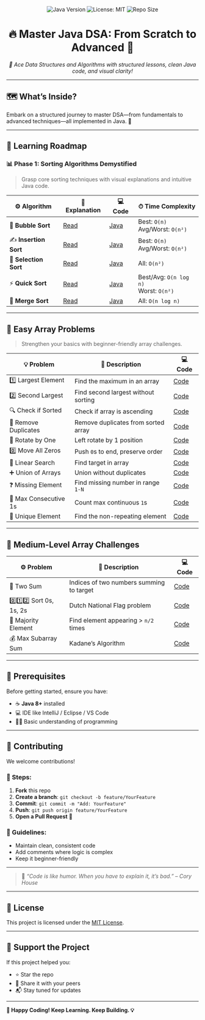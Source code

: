 <p align="center">
  <img src="https://img.shields.io/badge/Java-8%2B-red.svg" alt="Java Version">
  <img src="https://img.shields.io/github/license/vinayakmishra4/DSA-FROM-SCRATCH-TO-ADVANCE" alt="License: MIT">
  <img src="https://img.shields.io/github/repo-size/vinayakmishra4/DSA-FROM-SCRATCH-TO-ADVANCE" alt="Repo Size">
</p>

<h1 align="center">🔥 Master Java DSA: From Scratch to Advanced 🚀</h1>

<p align="center"><em>🧠 Ace Data Structures and Algorithms with structured lessons, clean Java code, and visual clarity!</em></p>

---

## 🗺️ What’s Inside?

Embark on a structured journey to master DSA—from fundamentals to advanced techniques—all implemented in Java. 🌱

---

## 🧭 Learning Roadmap

### 📊 Phase 1: Sorting Algorithms Demystified

> Grasp core sorting techniques with visual explanations and intuitive Java code.

| ⚙️ Algorithm       | 📘 Explanation | 💻 Code | ⏱ Time Complexity |
|-------------------|----------------|---------|--------------------|
| 🫧 **Bubble Sort** | [Read](https://github.com/vinayakmishra4/DSA-FROM-SCRATCH-TO-ADVANCE/blob/main/Sort-Algo/Bubble_Sort.md) | [Java](https://github.com/vinayakmishra4/DSA-FROM-SCRATCH-TO-ADVANCE/blob/main/Sort-Algo/Bubble_Sort.java) | Best: `O(n)`<br>Avg/Worst: `O(n²)` |
| ✍️ **Insertion Sort** | [Read](https://github.com/vinayakmishra4/DSA-FROM-SCRATCH-TO-ADVANCE/blob/main/Sort-Algo/Insertion_Sort.md) | [Java](https://github.com/vinayakmishra4/DSA-FROM-SCRATCH-TO-ADVANCE/blob/main/Sort-Algo/Insertion_Sort.java) | Best: `O(n)`<br>Avg/Worst: `O(n²)` |
| 🔎 **Selection Sort** | [Read](https://github.com/vinayakmishra4/DSA-FROM-SCRATCH-TO-ADVANCE/blob/main/Sort-Algo/Selection_Sort.md) | [Java](https://github.com/vinayakmishra4/DSA-FROM-SCRATCH-TO-ADVANCE/blob/main/Sort-Algo/Selection.java) | All: `O(n²)` |
| ⚡ **Quick Sort** | [Read](https://github.com/vinayakmishra4/DSA-FROM-SCRATCH-TO-ADVANCE/blob/main/Sort-Algo/Quick_Sort.md) | [Java](https://github.com/vinayakmishra4/DSA-FROM-SCRATCH-TO-ADVANCE/blob/main/Sort-Algo/Quick_Sort.java) | Best/Avg: `O(n log n)`<br>Worst: `O(n²)` |
| 🧩 **Merge Sort** | [Read](https://github.com/vinayakmishra4/DSA-FROM-SCRATCH-TO-ADVANCE/blob/main/Sort-Algo/Merge_sort.md) | [Java](https://github.com/vinayakmishra4/DSA-FROM-SCRATCH-TO-ADVANCE/blob/main/Sort-Algo/Merge_sort.java) | All: `O(n log n)` |

---

## 🧩 Easy Array Problems

> Strengthen your basics with beginner-friendly array challenges.

| 💡 Problem | 📘 Description | 💻 Code |
|-----------|----------------|---------|
| 1️⃣ Largest Element | Find the maximum in an array | [Code](https://github.com/vinayakmishra4/DSA-FROM-SCRATCH-TO-ADVANCE/blob/main/Easy-Array/Maxout.java) |
| 2️⃣ Second Largest | Find second largest without sorting | [Code](https://github.com/vinayakmishra4/DSA-FROM-SCRATCH-TO-ADVANCE/blob/main/Easy-Array/SecondMaxout.java) |
| 🔍 Check if Sorted | Check if array is ascending | [Code](https://github.com/vinayakmishra4/DSA-FROM-SCRATCH-TO-ADVANCE/blob/main/Easy-Array/Sortedornot) |
| 🧹 Remove Duplicates | Remove duplicates from sorted array | [Code](https://github.com/vinayakmishra4/DSA-FROM-SCRATCH-TO-ADVANCE/blob/main/Easy-Array/Remove.java) |
| 🔁 Rotate by One | Left rotate by 1 position | [Code](https://github.com/vinayakmishra4/DSA-FROM-SCRATCH-TO-ADVANCE/blob/main/Easy-Array/RotateLeft.java) |
| 0️⃣ Move All Zeros | Push `0`s to end, preserve order | [Code](https://github.com/vinayakmishra4/DSA-FROM-SCRATCH-TO-ADVANCE/blob/main/Easy-Array/Move0.java) |
| 🔎 Linear Search | Find target in array | [Code](https://github.com/vinayakmishra4/DSA-FROM-SCRATCH-TO-ADVANCE/blob/main/Easy-Array/Linear.java) |
| ➕ Union of Arrays | Union without duplicates | [Code](https://github.com/vinayakmishra4/DSA-FROM-SCRATCH-TO-ADVANCE/blob/main/Easy-Array/Union.java) |
| ❓ Missing Element | Find missing number in range `1-N` | [Code](https://github.com/vinayakmishra4/DSA-FROM-SCRATCH-TO-ADVANCE/blob/main/Easy-Array/Missing.java) |
| 🔢 Max Consecutive 1s | Count max continuous `1`s | [Code](https://github.com/vinayakmishra4/DSA-FROM-SCRATCH-TO-ADVANCE/blob/main/Easy-Array/maxConsecBits.java) |
| 🧩 Unique Element | Find the non-repeating element | [Code](https://github.com/vinayakmishra4/DSA-FROM-SCRATCH-TO-ADVANCE/blob/main/Easy-Array/Uniquele.java) |

---

## 🧠 Medium-Level Array Challenges

| ⚙️ Problem | 📘 Description | 💻 Code |
|-----------|----------------|---------|
| 🔢 Two Sum | Indices of two numbers summing to target | [Code](https://github.com/vinayakmishra4/DSA-FROM-SCRATCH-TO-ADVANCE/blob/main/Medium-Array/Twosum.java) |
| 0️⃣1️⃣2️⃣ Sort 0s, 1s, 2s | Dutch National Flag problem | [Code](https://github.com/vinayakmishra4/DSA-FROM-SCRATCH-TO-ADVANCE/blob/main/Medium-Array/Sort012.java) |
| 👥 Majority Element | Find element appearing > `n/2` times | [Code](https://github.com/vinayakmishra4/DSA-FROM-SCRATCH-TO-ADVANCE/blob/main/Medium-Array/Majortyelement.java) |
| 💰 Max Subarray Sum | Kadane’s Algorithm | [Code](https://github.com/vinayakmishra4/DSA-FROM-SCRATCH-TO-ADVANCE/blob/main/Medium-Array/Maxsumarray.java) |

---

## 🔧 Prerequisites

Before getting started, ensure you have:

- ☕ **Java 8+** installed  
- 💻 IDE like IntelliJ / Eclipse / VS Code  
- 🧑‍💻 Basic understanding of programming

---

## 🤝 Contributing

We welcome contributions!

### 🔀 Steps:
1. **Fork** this repo  
2. **Create a branch**: `git checkout -b feature/YourFeature`  
3. **Commit**: `git commit -m "Add: YourFeature"`  
4. **Push**: `git push origin feature/YourFeature`  
5. **Open a Pull Request** 🚀

### 🧠 Guidelines:
- Maintain clean, consistent code  
- Add comments where logic is complex  
- Keep it beginner-friendly

---

> 💬 *“Code is like humor. When you have to explain it, it’s bad.” – Cory House*

---

## 📄 License

This project is licensed under the [MIT License](LICENSE).

---

## 🌟 Support the Project

If this project helped you:

- ⭐ Star the repo  
- 🔁 Share it with your peers  
- 📬 Stay tuned for updates  

---

**🚀 Happy Coding! Keep Learning. Keep Building. 💡**
